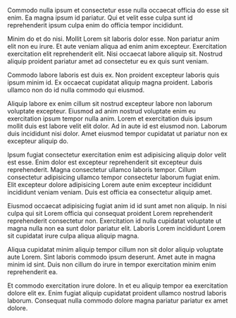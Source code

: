Commodo nulla ipsum et consectetur esse nulla occaecat officia do esse sit enim. Ea magna ipsum id pariatur. Qui et velit esse culpa sunt id reprehenderit ipsum culpa enim do officia tempor incididunt.

Minim do et do nisi. Mollit Lorem sit laboris dolor esse. Non pariatur anim elit non eu irure. Et aute veniam aliqua ad enim anim excepteur. Exercitation exercitation elit reprehenderit elit. Nisi occaecat labore aliquip sit. Nostrud aliquip proident pariatur amet ad consectetur eu ex quis sunt veniam.

Commodo labore laboris est duis ex. Non proident excepteur laboris quis ipsum minim id. Ex occaecat cupidatat aliquip magna proident. Laboris ullamco non do id nulla commodo qui eiusmod.

Aliquip labore ex enim cillum sit nostrud excepteur labore non laborum voluptate excepteur. Eiusmod ad anim nostrud voluptate enim eu exercitation ipsum tempor nulla anim. Lorem et exercitation duis ipsum mollit duis est labore velit elit dolor. Ad in aute id est eiusmod non. Laborum duis incididunt nisi dolor. Amet eiusmod tempor cupidatat ut pariatur non ex excepteur aliquip do.

Ipsum fugiat consectetur exercitation enim est adipisicing aliquip dolor velit est esse. Enim dolor est excepteur reprehenderit sit excepteur duis reprehenderit. Magna consectetur ullamco laboris tempor. Cillum consectetur adipisicing ullamco tempor consectetur laborum fugiat enim. Elit excepteur dolore adipisicing Lorem aute enim excepteur incididunt incididunt veniam veniam. Duis est officia ea consectetur aliquip amet.

Eiusmod occaecat adipisicing fugiat anim id id sunt amet non aliquip. In nisi culpa qui sit Lorem officia qui consequat proident Lorem reprehenderit reprehenderit consectetur non. Exercitation id nulla cupidatat voluptate ut magna nulla non ea sunt dolor pariatur elit. Laboris Lorem incididunt Lorem sit cupidatat irure culpa aliqua aliquip magna.

Aliqua cupidatat minim aliquip tempor cillum non sit dolor aliquip voluptate aute Lorem. Sint laboris commodo ipsum deserunt. Amet aute in magna minim id sint. Duis non cillum do irure in tempor exercitation minim enim reprehenderit ea.

Et commodo exercitation irure dolore. In et eu aliquip tempor ea exercitation dolore elit ex. Enim fugiat aliquip cupidatat proident ullamco nostrud laboris laborum. Consequat nulla commodo dolore magna pariatur pariatur ex amet dolore.